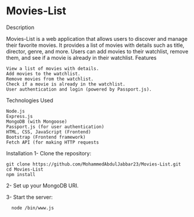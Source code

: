 # Movies-List
Description

Movies-List is a web application that allows users to discover and manage their favorite movies. It provides a list of movies with details such as title, director, genre, and more. Users can add movies to their watchlist, remove them, and see if a movie is already in their watchlist.
Features

    View a list of movies with details.
    Add movies to the watchlist.
    Remove movies from the watchlist.
    Check if a movie is already in the watchlist.
    User authentication and login (powered by Passport.js).

Technologies Used

    Node.js
    Express.js
    MongoDB (with Mongoose)
    Passport.js (for user authentication)
    HTML, CSS, JavaScript (Frontend)
    Bootstrap (Frontend framework)
    Fetch API (for making HTTP requests

  Installation
1- Clone the repository:

    git clone https://github.com/MohammedAbdulJabbar23/Movies-List.git
    cd Movies-List  
    npm install
    
2- Set up your MongoDB URI.
   
3- Start the server:
      
      node /bin/www.js
